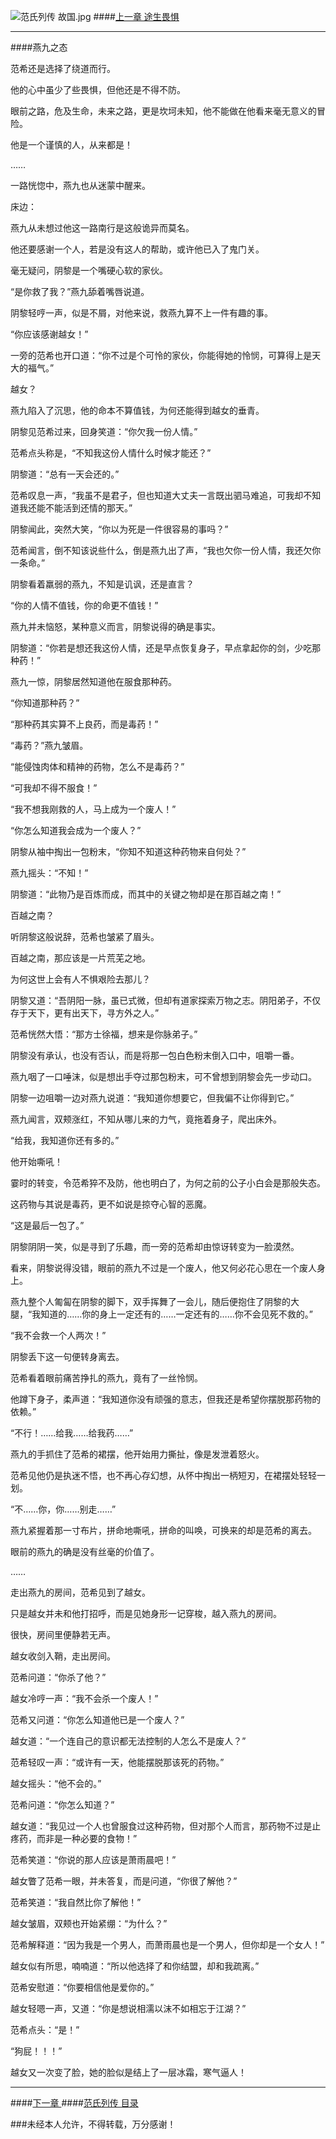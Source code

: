 ![范氏列传 故国.jpg](http://upload-images.jianshu.io/upload_images/5325164-76071d958dee9602.jpg?imageMogr2/auto-orient/strip%7CimageView2/2/w/1240)
####[上一章  途生畏惧 ](http://www.jianshu.com/p/3cad8b6d65f4)
***
####燕九之态

范希还是选择了绕道而行。

他的心中虽少了些畏惧，但他还是不得不防。

眼前之路，危及生命，未来之路，更是坎坷未知，他不能做在他看来毫无意义的冒险。

他是一个谨慎的人，从来都是！

……

一路恍惚中，燕九也从迷蒙中醒来。

床边：

燕九从未想过他这一路南行是这般诡异而莫名。

他还要感谢一个人，若是没有这人的帮助，或许他已入了鬼门关。

毫无疑问，阴黎是一个嘴硬心软的家伙。

“是你救了我？”燕九舔着嘴唇说道。

阴黎轻哼一声，似是不屑，对他来说，救燕九算不上一件有趣的事。

“你应该感谢越女！”

一旁的范希也开口道：“你不过是个可怜的家伙，你能得她的怜悯，可算得上是天大的福气。”

越女？

燕九陷入了沉思，他的命本不算值钱，为何还能得到越女的垂青。

阴黎见范希过来，回身笑道：“你欠我一份人情。”

范希点头称是，“不知我这份人情什么时候才能还？”

阴黎道：“总有一天会还的。”

范希叹息一声，“我虽不是君子，但也知道大丈夫一言既出驷马难追，可我却不知道我还能不能活到还情的那天。”

阴黎闻此，突然大笑，“你以为死是一件很容易的事吗？”

范希闻言，倒不知该说些什么，倒是燕九出了声，“我也欠你一份人情，我还欠你一条命。”

阴黎看着羸弱的燕九，不知是讥讽，还是直言？

“你的人情不值钱，你的命更不值钱！”

燕九并未恼怒，某种意义而言，阴黎说得的确是事实。

阴黎道：“你若是想还我这份人情，还是早点恢复身子，早点拿起你的剑，少吃那种药！”

燕九一惊，阴黎居然知道他在服食那种药。

“你知道那种药？”

“那种药其实算不上良药，而是毒药！”

“毒药？”燕九皱眉。

“能侵蚀肉体和精神的药物，怎么不是毒药？”

“可我却不得不服食！”

“我不想我刚救的人，马上成为一个废人！”

“你怎么知道我会成为一个废人？”

阴黎从袖中掏出一包粉末，“你知不知道这种药物来自何处？”

燕九摇头：“不知！”

阴黎道：“此物乃是百炼而成，而其中的关键之物却是在那百越之南！”

百越之南？

听阴黎这般说辞，范希也皱紧了眉头。

百越之南，那应该是一片荒芜之地。

为何这世上会有人不惧艰险去那儿？

阴黎又道：“吾阴阳一脉，虽已式微，但却有道家探索万物之志。阴阳弟子，不仅存于天下，更有出天下，寻方外之人。”

范希恍然大悟：“那方士徐福，想来是你脉弟子。”

阴黎没有承认，也没有否认，而是将那一包白色粉末倒入口中，咀嚼一番。

燕九咽了一口唾沫，似是想出手夺过那包粉末，可不曾想到阴黎会先一步动口。

阴黎一边咀嚼一边对燕九说道：“我知道你想要它，但我偏不让你得到它。”

燕九闻言，双颊涨红，不知从哪儿来的力气，竟拖着身子，爬出床外。

“给我，我知道你还有多的。”

他开始嘶吼！

霎时的转变，令范希猝不及防，他也明白了，为何之前的公子小白会是那般失态。

这药物与其说是毒药，更不如说是掠夺心智的恶魔。

“这是最后一包了。”

阴黎阴阴一笑，似是寻到了乐趣，而一旁的范希却由惊讶转变为一脸漠然。

看来，阴黎说得没错，眼前的燕九不过是一个废人，他又何必花心思在一个废人身上。

燕九整个人匍匐在阴黎的脚下，双手挥舞了一会儿，随后便抱住了阴黎的大腿，“我知道的……你的身上一定还有的……一定还有的……你不会见死不救的。”

“我不会救一个人两次！”

阴黎丢下这一句便转身离去。

范希看着眼前痛苦挣扎的燕九，竟有了一丝怜悯。

他蹲下身子，柔声道：“我知道你没有顽强的意志，但我还是希望你摆脱那药物的依赖。”

“不行！……给我……给我药……”

燕九的手抓住了范希的裙摆，他开始用力撕扯，像是发泄着怒火。

范希见他仍是执迷不悟，也不再心存幻想，从怀中掏出一柄短刃，在裙摆处轻轻一划。

“不……你，你……别走……”

燕九紧握着那一寸布片，拼命地嘶吼，拼命的叫唤，可换来的却是范希的离去。

眼前的燕九的确是没有丝毫的价值了。

……

走出燕九的房间，范希见到了越女。

只是越女并未和他打招呼，而是见她身形一记穿梭，越入燕九的房间。

很快，房间里便静若无声。

越女收剑入鞘，走出房间。

范希问道：“你杀了他？”

越女冷哼一声：“我不会杀一个废人！”

范希又问道：“你怎么知道他已是一个废人？”

越女道：“一个连自己的意识都无法控制的人怎么不是废人？”

范希轻叹一声：“或许有一天，他能摆脱那该死的药物。”

越女摇头：“他不会的。”

范希问道：“你怎么知道？”

越女道：“我见过一个人也曾服食过这种药物，但对那个人而言，那药物不过是止疼药，而非是一种必要的食物！”

范希笑道：“你说的那人应该是萧雨晨吧！”

越女瞥了范希一眼，并未答复，而是问道，“你很了解他？”

范希笑道：“我自然比你了解他！”

越女皱眉，双颊也开始紧绷：“为什么？”

范希解释道：“因为我是一个男人，而萧雨晨也是一个男人，但你却是一个女人！”

越女似有所思，喃喃道：“所以他选择了和你结盟，却和我疏离。”

范希安慰道：“你要相信他是爱你的。”

越女轻嗯一声，又道：“你是想说相濡以沫不如相忘于江湖？”

范希点头：“是！”

“狗屁！！！”

越女又一次变了脸，她的脸似是结上了一层冰霜，寒气逼人！







***
####[下一章  ]()
####[范氏列传 目录](http://www.jianshu.com/p/201ae7825e2c)

###未经本人允许，不得转载，万分感谢！